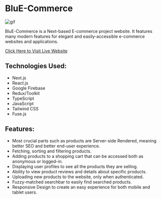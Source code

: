 # BluE-Commerce

![gif](preview.gif)

BluE-Commerce is a Next-based E-commerce project website. It features many modern features for elegant and easily-accessible e-commerce websites and applications.

<a href='https://blue-commerce-pied.vercel.app/'>Click Here to Visit Live Website</a>

<h2>Technologies Used:</h2>
<ul>
  <li>Next.js</li>
  <li>React.js</li>
  <li>Google Firebase</li>
  <li>Redux/Toolkit</li>
  <li>TypeScript</li>
  <li>JavaScript</li>
  <li>Tailwind CSS</li>
  <li>Fuse.js</li>
</ul>

<h2>Features:</h2>
<ul>
  <li>Most crucial parts such as products are Server-side Rendered, meaning better SEO and better end-user experience.</li>
  <li>Fetching, sorting and filtering products.</li>
  <li>Adding products to a shopping cart that can be accessed both as anonymous or logged-in.</li>
  <li>Displaying user profiles to see all the products they are selling.</li>
  <li>Ability to view product reviews and details about specific products.</li>
  <li>Uploading new products to the website, only when authenticated.</li>
  <li>Fuzzy-matched searchbar to easily find searched products.</li>
  <li>Responsive Design to create an easy experience for both mobile and tablet users.</li>
</ul>
